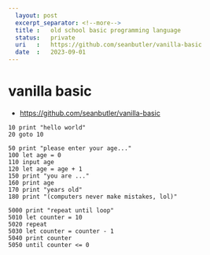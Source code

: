 ```yaml
---
  layout: post
  excerpt_separator: <!--more-->
  title :   old school basic programming language
  status:   private
  uri   :   https://github.com/seanbutler/vanilla-basic
  date  :   2023-09-01
---
```


# vanilla basic

- https://github.com/seanbutler/vanilla-basic


~~~ basic
10 print "hello world"
20 goto 10
~~~

~~~ basic
50 print "please enter your age..."
100 let age = 0
110 input age
120 let age = age + 1
150 print "you are ..."
160 print age
170 print "years old"
180 print "(computers never make mistakes, lol)"
~~~

~~~ basic
5000 print "repeat until loop"
5010 let counter = 10
5020 repeat 
5030 let counter = counter - 1
5040 print counter
5050 until counter <= 0
~~~


